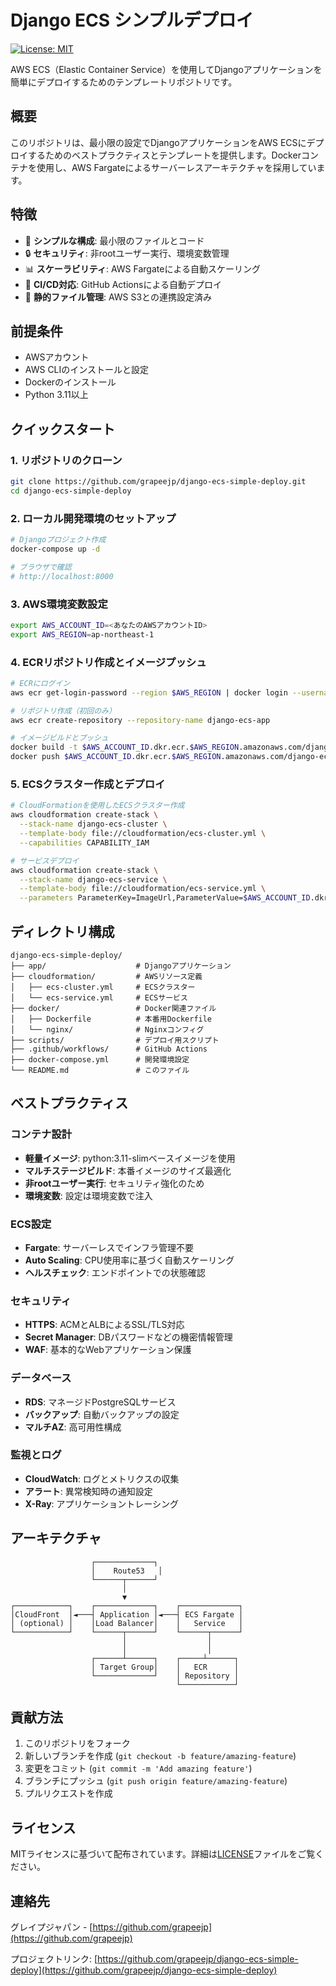 # Django ECS シンプルデプロイ

[![License: MIT](https://img.shields.io/badge/License-MIT-blue.svg)](https://opensource.org/licenses/MIT)

AWS ECS（Elastic Container Service）を使用してDjangoアプリケーションを簡単にデプロイするためのテンプレートリポジトリです。

## 概要

このリポジトリは、最小限の設定でDjangoアプリケーションをAWS ECSにデプロイするためのベストプラクティスとテンプレートを提供します。Dockerコンテナを使用し、AWS Fargateによるサーバーレスアーキテクチャを採用しています。

## 特徴

- 🚀 **シンプルな構成**: 最小限のファイルとコード
- 🔒 **セキュリティ**: 非rootユーザー実行、環境変数管理
- 📊 **スケーラビリティ**: AWS Fargateによる自動スケーリング
- 🔄 **CI/CD対応**: GitHub Actionsによる自動デプロイ
- 📁 **静的ファイル管理**: AWS S3との連携設定済み

## 前提条件

- AWSアカウント
- AWS CLIのインストールと設定
- Dockerのインストール
- Python 3.11以上

## クイックスタート

### 1. リポジトリのクローン

```bash
git clone https://github.com/grapeejp/django-ecs-simple-deploy.git
cd django-ecs-simple-deploy
```

### 2. ローカル開発環境のセットアップ

```bash
# Djangoプロジェクト作成
docker-compose up -d

# ブラウザで確認
# http://localhost:8000
```

### 3. AWS環境変数設定

```bash
export AWS_ACCOUNT_ID=<あなたのAWSアカウントID>
export AWS_REGION=ap-northeast-1
```

### 4. ECRリポジトリ作成とイメージプッシュ

```bash
# ECRにログイン
aws ecr get-login-password --region $AWS_REGION | docker login --username AWS --password-stdin $AWS_ACCOUNT_ID.dkr.ecr.$AWS_REGION.amazonaws.com

# リポジトリ作成（初回のみ）
aws ecr create-repository --repository-name django-ecs-app

# イメージビルドとプッシュ
docker build -t $AWS_ACCOUNT_ID.dkr.ecr.$AWS_REGION.amazonaws.com/django-ecs-app:latest .
docker push $AWS_ACCOUNT_ID.dkr.ecr.$AWS_REGION.amazonaws.com/django-ecs-app:latest
```

### 5. ECSクラスター作成とデプロイ

```bash
# CloudFormationを使用したECSクラスター作成
aws cloudformation create-stack \
  --stack-name django-ecs-cluster \
  --template-body file://cloudformation/ecs-cluster.yml \
  --capabilities CAPABILITY_IAM

# サービスデプロイ
aws cloudformation create-stack \
  --stack-name django-ecs-service \
  --template-body file://cloudformation/ecs-service.yml \
  --parameters ParameterKey=ImageUrl,ParameterValue=$AWS_ACCOUNT_ID.dkr.ecr.$AWS_REGION.amazonaws.com/django-ecs-app:latest
```

## ディレクトリ構成

```
django-ecs-simple-deploy/
├── app/                    # Djangoアプリケーション
├── cloudformation/         # AWSリソース定義
│   ├── ecs-cluster.yml     # ECSクラスター
│   └── ecs-service.yml     # ECSサービス
├── docker/                 # Docker関連ファイル
│   ├── Dockerfile          # 本番用Dockerfile
│   └── nginx/              # Nginxコンフィグ
├── scripts/                # デプロイ用スクリプト
├── .github/workflows/      # GitHub Actions
├── docker-compose.yml      # 開発環境設定
└── README.md               # このファイル
```

## ベストプラクティス

### コンテナ設計

- **軽量イメージ**: python:3.11-slimベースイメージを使用
- **マルチステージビルド**: 本番イメージのサイズ最適化
- **非rootユーザー実行**: セキュリティ強化のため
- **環境変数**: 設定は環境変数で注入

### ECS設定

- **Fargate**: サーバーレスでインフラ管理不要
- **Auto Scaling**: CPU使用率に基づく自動スケーリング
- **ヘルスチェック**: エンドポイントでの状態確認

### セキュリティ

- **HTTPS**: ACMとALBによるSSL/TLS対応
- **Secret Manager**: DBパスワードなどの機密情報管理
- **WAF**: 基本的なWebアプリケーション保護

### データベース

- **RDS**: マネージドPostgreSQLサービス
- **バックアップ**: 自動バックアップの設定
- **マルチAZ**: 高可用性構成

### 監視とログ

- **CloudWatch**: ログとメトリクスの収集
- **アラート**: 異常検知時の通知設定
- **X-Ray**: アプリケーショントレーシング

## アーキテクチャ

```
                  ┌─────────────┐
                  │    Route53   │
                  └──────┬──────┘
                         │
                         ▼
┌────────────┐    ┌─────────────┐    ┌─────────────┐
│CloudFront  │◄───┤ Application │◄───┤ ECS Fargate │
│ (optional) │    │Load Balancer│    │   Service   │
└────────────┘    └──────┬──────┘    └──────┬──────┘
                         │                  │
                         │                  │
                  ┌──────┴──────┐    ┌─────┴──────┐
                  │ Target Group│    │   ECR      │
                  └─────────────┘    │ Repository │
                                     └────────────┘
```

## 貢献方法

1. このリポジトリをフォーク
2. 新しいブランチを作成 (`git checkout -b feature/amazing-feature`)
3. 変更をコミット (`git commit -m 'Add amazing feature'`)
4. ブランチにプッシュ (`git push origin feature/amazing-feature`)
5. プルリクエストを作成

## ライセンス

MITライセンスに基づいて配布されています。詳細は[LICENSE](LICENSE)ファイルをご覧ください。

## 連絡先

グレイプジャパン - [https://github.com/grapeejp](https://github.com/grapeejp)

プロジェクトリンク: [https://github.com/grapeejp/django-ecs-simple-deploy](https://github.com/grapeejp/django-ecs-simple-deploy) 